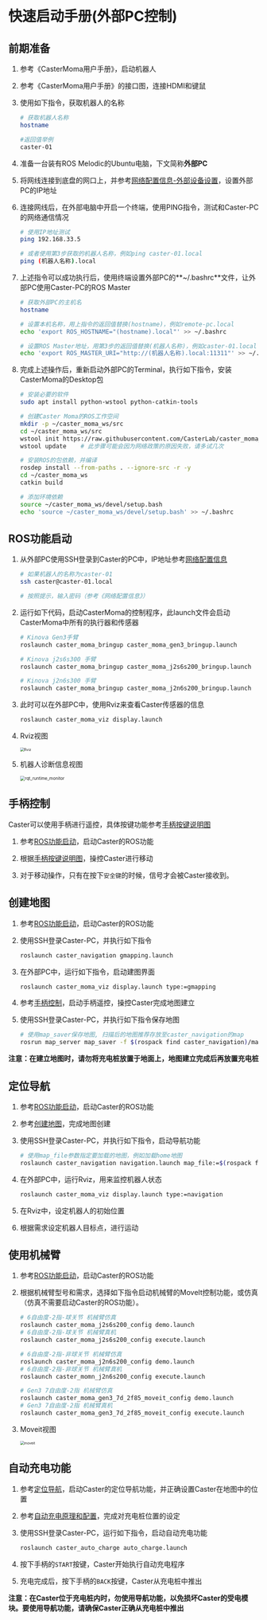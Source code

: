 # 快速启动手册(外部PC控制)

## 前期准备

1. 参考《CasterMoma用户手册》，启动机器人

2. 参考《CasterMoma用户手册》的接口图，连接HDMI和键鼠

3. 使用如下指令，获取机器人的名称

   ```bash
   # 获取机器人名称
   hostname
   
   #返回值举例
   caster-01
   ```

4. 准备一台装有ROS Melodic的Ubuntu电脑，下文简称**外部PC**

5. 将网线连接到底盘的网口上，并参考[网络配置信息-外部设备设置](network_info.md#外部设备设置)，设置外部PC的IP地址

6. 连接网线后，在外部电脑中开启一个终端，使用PING指令，测试和Caster-PC的网络通信情况

   ```bash
   # 使用IP地址测试
   ping 192.168.33.5
   
   # 或者使用第3步获取的机器人名称，例如ping caster-01.local
   ping (机器人名称).local
   ```

7. 上述指令可以成功执行后，使用终端设置外部PC的**~/.bashrc**文件，让外部PC使用Caster-PC的ROS Master

   ```bash
   # 获取外部PC的主机名
   hostname
   
   # 设置本机名称，用上指令的返回值替换(hostname)，例如remote-pc.local
   echo 'export ROS_HOSTNAME="(hostname).local"' >> ~/.bashrc
   
   # 设置ROS Master地址，用第3步的返回值替换(机器人名称)，例如caster-01.local
   echo 'export ROS_MASTER_URI="http://(机器人名称).local:11311"' >> ~/.bashrc
   ```

8. 完成上述操作后，重新启动外部PC的Terminal，执行如下指令，安装CasterMoma的Desktop包

   ```bash
   # 安装必要的软件
   sudo apt install python-wstool python-catkin-tools
   
   # 创建Caster Moma的ROS工作空间
   mkdir -p ~/caster_moma_ws/src
   cd ~/caster_moma_ws/src
   wstool init https://raw.githubusercontent.com/CasterLab/caster_moma_rosinstall/master/caster_moma_desktop.rosinstall
   wstool update	# 此步骤可能会因为网络政策的原因失败，请多试几次
   
   # 安装ROS的包依赖，并编译
   rosdep install --from-paths . --ignore-src -r -y
   cd ~/caster_moma_ws
   catkin build
   
   # 添加环境依赖
   source ~/caster_moma_ws/devel/setup.bash
   echo 'source ~/caster_moma_ws/devel/setup.bash' >> ~/.bashrc
   ```

## ROS功能启动

1. 从外部PC使用SSH登录到Caster的PC中，IP地址参考[网络配置信息](network_info.md)

   ```bash
   # 如果机器人的名称为caster-01
   ssh caster@caster-01.local
   
   # 按照提示，输入密码（参考《网络配置信息》）
   ```

1. 运行如下代码，启动CasterMoma的控制程序，此launch文件会启动CasterMoma中所有的执行器和传感器

   ```bash
   # Kinova Gen3手臂
   roslaunch caster_moma_bringup caster_moma_gen3_bringup.launch
   
   # Kinova j2s6s300 手臂
   roslaunch caster_moma_bringup caster_moma_j2s6s200_bringup.launch
   
   # Kinova j2n6s300 手臂
   roslaunch caster_moma_bringup caster_moma_j2n6s200_bringup.launch
   ```

2. 此时可以在外部PC中，使用Rviz来查看Caster传感器的信息

   ```bash
   roslaunch caster_moma_viz display.launch
   ```

3. Rviz视图

   <img src="../img/display.png" alt="Rviz" style="zoom:50%;" />

4. 机器人诊断信息视图

   <img src="../img/rqt_runtime_monitor.png" alt="rqt_runtime_monitor" style="zoom:60%;" />

## 手柄控制

Caster可以使用手柄进行遥控，具体按键功能参考[手柄按键说明图](joystick_description.md)

1. 参考[ROS功能启动](quick_start.md#ROS功能启动)，启动Caster的ROS功能

4. 根据[手柄按键说明图](joystick_description.md)，操控Caster进行移动

5. 对于移动操作，只有在按下`安全键`的时候，信号才会被Caster接收到。

## 创建地图

1. 参考[ROS功能启动](quick_start.md#ROS功能启动)，启动Caster的ROS功能

2. 使用SSH登录Caster-PC，并执行如下指令

   ```bash
   roslaunch caster_navigation gmapping.launch
   ```

3. 在外部PC中，运行如下指令，启动建图界面

   ```bash
   roslaunch caster_moma_viz display.launch type:=gmapping
   ```

4. 参考[手柄控制](quick_start.md#手柄控制)，启动手柄遥控，操控Caster完成地图建立

5. 使用SSH登录Caster-PC，并执行如下指令保存地图

   ```bash
   # 使用map_saver保存地图, 扫描后的地图推荐存放至caster_navigation的map
   rosrun map_server map_saver -f $(rospack find caster_navigation)/map/[地图名称]
   ```

**注意：在建立地图时，请勿将充电桩放置于地面上，地图建立完成后再放置充电桩**

## 定位导航

1. 参考[ROS功能启动](quick_start.md#ROS功能启动)，启动Caster的ROS功能

2. 参考[创建地图](quick_start.md#创建地图)，完成地图创建

3. 使用SSH登录Caster-PC，并执行如下指令，启动导航功能

   ```bash
   # 使用map_file参数指定要加载的地图，例如加载home地图
   roslaunch caster_navigation navigation.launch map_file:=$(rospack find caster_navigation)/map/home.yaml
   ```

4. 在外部PC中，运行Rviz，用来监控机器人状态

   ```bash
   roslaunch caster_moma_viz display.launch type:=navigation
   ```

5. 在Rviz中，设定机器人的初始位置

6. 根据需求设定机器人目标点，进行运动

## 使用机械臂

1. 参考[ROS功能启动](quick_start.md#ROS功能启动)，启动Caster的ROS功能

2. 根据机械臂型号和需求，选择如下指令启动机械臂的MoveIt控制功能，或仿真（仿真不需要启动Caster的ROS功能）。

   ```bash
   # 6自由度-2指-球关节 机械臂仿真
   roslaunch caster_moma_j2s6s200_config demo.launch
   # 6自由度-2指-球关节 机械臂真机
   roslaunch caster_moma_j2s6s200_config execute.launch

   # 6自由度-2指-非球关节 机械臂仿真
   roslaunch caster_moma_j2n6s200_config demo.launch
   # 6自由度-2指-非球关节 机械臂真机
   roslaunch caster_momn_j2n6s200_config execute.launch
   
   # Gen3 7自由度-2指 机械臂仿真
   roslaunch caster_moma_gen3_7d_2f85_moveit_config demo.launch
   # Gen3 7自由度-2指 机械臂真机
   roslaunch caster_moma_gen3_7d_2f85_moveit_config execute.launch
   ```

3. Moveit视图

   <img src="../img/moveit.png" alt="moveit" style="zoom:50%;" />

## 自动充电功能

1. 参考[定位导航](quick_start.md#定位导航)，启动Caster的定位导航功能，并正确设置Caster在地图中的位置

2. 参考[自动充电原理和配置](auto_charge_description.md#参数配置)，完成对充电桩位置的设定

3. 使用SSH登录Caster-PC，运行如下指令，启动自动充电功能

   ```bash
   roslaunch caster_auto_charge auto_charge.launch
   ```

4. 按下手柄的`START`按键，Caster开始执行自动充电程序

5. 充电完成后，按下手柄的`BACK`按键，Caster从充电桩中推出

**注意：在Caster位于充电桩内时，勿使用导航功能，以免损坏Caster的受电模块。要使用导航功能，请确保Caster正确从充电桩中推出**